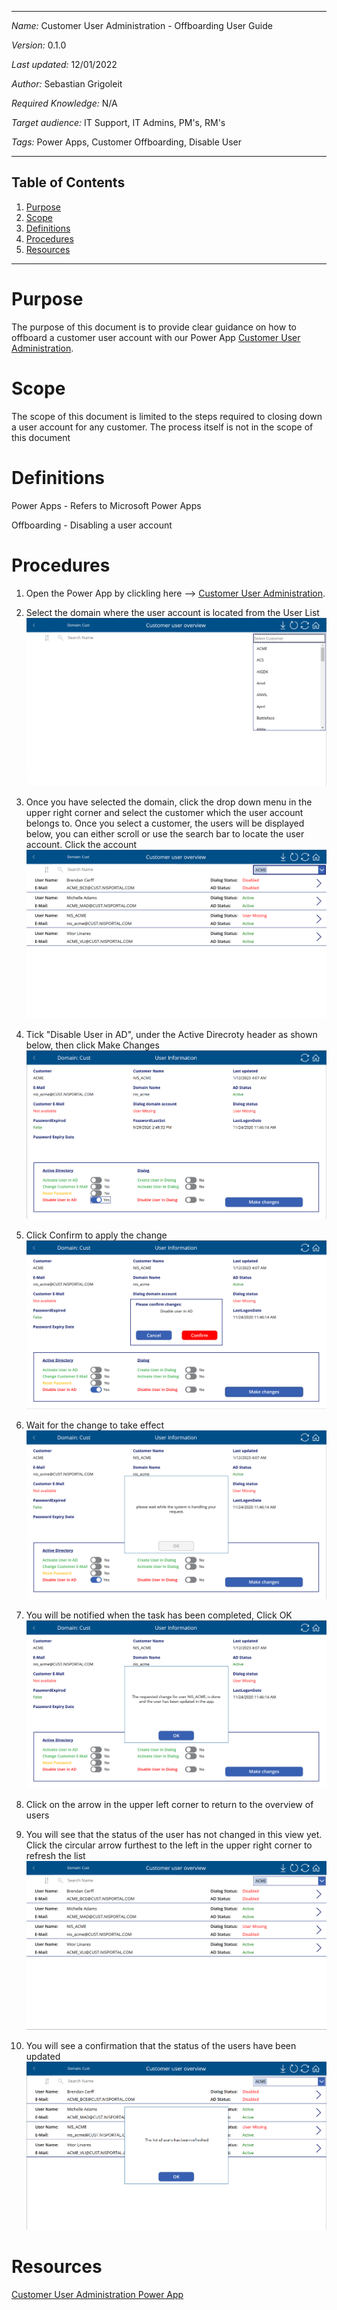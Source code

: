 ***
*Name:* Customer User Administration - Offboarding User Guide

*Version:* 0.1.0

*Last updated:* 12/01/2022

*Author:* Sebastian Grigoleit

*Required Knowledge:* N/A

*Target audience:* IT Support, IT Admins, PM's, RM's

*Tags:* Power Apps, Customer Offboarding, Disable User

***

## Table of Contents
1. [Purpose](#Purpose)
2. [Scope](#Scope)
3. [Definitions](#Definitions)
4. [Procedures](#Procedures)
5. [Resources](#Resources)

***
# Purpose
The purpose of this document is to provide clear guidance on how to offboard a customer user account with our Power App [Customer User Administration](https://apps.powerapps.com/play/e/default-248b066d-c6fc-4b1a-afba-4138e54e2689/a/66961346-8949-4940-a5f2-9bda7d02ed1f?tenantId=248b066d-c6fc-4b1a-afba-4138e54e2689). 

# Scope
The scope of this document is limited to the steps required to closing down a user account for any customer. The process itself is not in the scope of this document
# Definitions
Power Apps - Refers to Microsoft Power Apps

Offboarding - Disabling a user account

# Procedures

1. Open the Power App by clickling here --> [Customer User Administration](https://apps.powerapps.com/play/e/default-248b066d-c6fc-4b1a-afba-4138e54e2689/a/66961346-8949-4940-a5f2-9bda7d02ed1f?tenantId=248b066d-c6fc-4b1a-afba-4138e54e2689).

2. Select the domain where the user account is located from the User List
![Home Page](../assets/CustomerUserAdministration-Cust.png)

3. Once you have selected the domain, click the drop down menu in the upper right corner and select the customer which the user account belongs to. Once you select a customer, the users will be displayed below, you can either scroll or use the search bar to locate the user account. Click the account
![Select Customer](../assets/CustomerUserAdministration-Cust-SelectCustomer.png)

4.  Tick "Disable User in AD", under the Active Direcroty header as shown below, then click Make Changes
![Disable User](../assets/CustomerUserAdministration-Cust-SelectCustomer-Disable.png)

5. Click Confirm to apply the change
![Make Changes](../assets/CustomerUserAdministration-Cust-SelectCustomer-Disable-Confirm.png)

6. Wait for the change to take effect
![Wait](../assets/CustomerUserAdministration-Cust-SelectCustomer-Disable-Wait.png)

7. You will be notified when the task has been completed, Click OK
![Completed](../assets/CustomerUserAdministration-Cust-SelectCustomer-Disable-Completed.png)

8. Click on the arrow in the upper left corner to return to the overview of users

9. You will see that the status of the user has not changed in this view yet. Click the circular arrow furthest to the left in the upper right corner to refresh the list
![Completed](../assets/CustomerUserAdministration-Cust-SelectCustomer-Enabled-NotUpdatedList.png)

10. You will see a confirmation that the status of the users have been updated
![Completed](../assets/CustomerUserAdministration-Cust-SelectCustomer-ListUpdated.png)
# Resources
[Customer User Administration Power App](https://apps.powerapps.com/play/e/default-248b066d-c6fc-4b1a-afba-4138e54e2689/a/66961346-8949-4940-a5f2-9bda7d02ed1f?tenantId=248b066d-c6fc-4b1a-afba-4138e54e2689)

